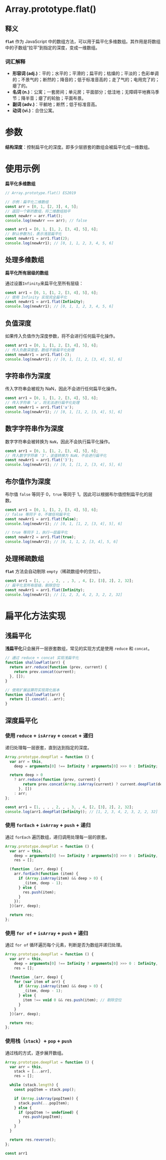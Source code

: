 # Array.prototype.flat()

## 释义

**`flat`** 作为 JavaScript 中的数组方法，可以用于扁平化多维数组。其作用是将数组中的子数组“拉平”到指定的深度，变成一维数组。

### 词汇解释

- **形容词 (adj.)**：平的；水平的；平滑的；扁平的；枯燥的；平淡的；色彩单调的；不景气的；断然的；降音的；低于标准音高的；走了气的；电用完了的；瘪了的。
- **名词 (n.)**：公寓；一套房间；单元房；平面部分；低洼地；无障碍平地赛马季节；降半音；瘪了的轮胎；平面布景。
- **副词 (adv.)**：平躺地；断然；低于标准音高。
- **动词 (vi.)**：合住公寓。

# 参数

**结构深度**：控制扁平化的深度。即多少层嵌套的数组会被扁平化成一维数组。

# 使用示例

**扁平化多维数组**

```javascript
// Array.prototype.flat() ES2019

// 示例：扁平化二维数组
const arr = [0, 1, [2, 3], 4, 5];
// 返回一个新的数组，将二维数组拍平
const newArr = arr.flat();
console.log(newArr === arr); // false

const arr1 = [0, 1, [1, 2, [3, 4], 5], 6];
// 默认参数为1，表示浅层扁平化
const newArr1 = arr1.flat(2);
console.log(newArr1); // [0, 1, 1, 2, 3, 4, 5, 6]
```

## 处理多维数组

**扁平化所有层级的数组**

通过设置`Infinity`来扁平化至所有层级：

```javascript
const arr1 = [0, 1, [1, 2, [3, 4], 5], 6];
// 使用 Infinity 实现完全扁平化
const newArr1 = arr1.flat(Infinity);
console.log(newArr1); // [0, 1, 1, 2, 3, 4, 5, 6]
```

## 负值深度

如果传入负值作为深度参数，将不会进行任何扁平化操作。

```javascript
const arr1 = [0, 1, [1, 2, [3, 4], 5], 6];
// 传入负数深度值，数组不做扁平化处理
const newArr1 = arr1.flat(-2);
console.log(newArr1); // [0, 1, [1, 2, [3, 4], 5], 6]
```

## 字符串作为深度

传入字符串会被视为 NaN，因此不会进行任何扁平化操作。

```javascript
const arr1 = [0, 1, [1, 2, [3, 4], 5], 6];
// 传入字符串 'a'，将无法进行扁平化处理
const newArr1 = arr1.flat('a');
console.log(newArr1); // [0, 1, [1, 2, [3, 4], 5], 6]
```

## 数字字符串作为深度

数字字符串会被转换为 `NaN`，因此不会执行扁平化操作。

```javascript
const arr1 = [0, 1, [1, 2, [3, 4], 5], 6];
// 传入数字字符串 '3'，该值转换为 NaN，不会进行扁平化
const newArr1 = arr1.flat('3');
console.log(newArr1); // [0, 1, [1, 2, [3, 4], 5], 6]
```

## 布尔值作为深度

布尔值 `false` 等同于 0，`true` 等同于 1。因此可以根据布尔值控制扁平化的层数。

```javascript
const arr1 = [0, 1, [1, 2, [3, 4], 5], 6];
// false 等同于 0，不做任何扁平化
const newArr1 = arr1.flat(false);
console.log(newArr1); // [0, 1, [1, 2, [3, 4], 5], 6]

// true 等同于 1，执行一层扁平化
const newArr2 = arr1.flat(true);
console.log(newArr2); // [0, 1, 1, 2, [3, 4], 5, 6]
```

## 处理稀疏数组

**`flat`** 方法会自动剔除 `empty`（稀疏数组中的空位）。

```javascript
const arr1 = [1, , , , 2, , , 3, , 4, [2, [3], 2], 2, 32];
// 扁平化至所有层级，剔除空位
const newArr1 = arr1.flat(Infinity);
console.log(newArr1); // [1, 2, 3, 4, 2, 3, 2, 2, 32]
```

# 扁平化方法实现

## 浅扁平化

**浅扁平化**只会展开一层嵌套数组，常见的实现方式是使用 `reduce` 和 `concat`。

```javascript
// 通过 reduce + concat 实现浅扁平化
function shallowFlat(arr) {
  return arr.reduce(function (prev, current) {
    return prev.concat(current);
  }, []);
}

// 使用扩展运算符实现简化版本
function shallowFlat(arr) {
  return [].concat(...arr);
}
```

## 深度扁平化

### 使用 `reduce` + `isArray` + `concat` + 递归

递归处理每一层嵌套，直到达到指定的深度。

```javascript
Array.prototype.deepFlat = function () {
  var arr = this,
    deep = arguments[0] !== Infinity ? arguments[0] >>> 0 : Infinity;

  return deep > 0
    ? arr.reduce(function (prev, current) {
        return prev.concat(Array.isArray(current) ? current.deepFlat(deep - 1) : current);
      }, [])
    : arr;
};

const arr1 = [1, , , , 2, , , 3, , 4, [2, [3], 2], 2, 32];
console.log(arr1.deepFlat(Infinity)); // [1, 2, 3, 4, 2, 3, 2, 2, 32]
```

### 使用 `forEach` + `isArray` + `push` + 递归

通过 `forEach` 遍历数组，递归调用处理每一层的嵌套。

```javascript
Array.prototype.deepFlat = function () {
  var arr = this,
    deep = arguments[0] !== Infinity ? arguments[0] >>> 0 : Infinity,
    res = [];

  (function _(arr, deep) {
    arr.forEach(function (item) {
      if (Array.isArray(item) && deep > 0) {
        _(item, deep - 1);
      } else {
        res.push(item);
      }
    });
  })(arr, deep);

  return res;
};
```

### 使用 `for of` + `isArray` + `push` + 递归

通过 `for of` 循环遍历每个元素，判断是否为数组并递归处理。

```javascript
Array.prototype.deepFlat = function () {
  var arr = this,
    deep = arguments[0] !== Infinity ? arguments[0] >>> 0 : Infinity,
    res = [];

  (function _(arr, deep) {
    for (var item of arr) {
      if (Array.isArray(item) && deep > 0) {
        _(item, deep - 1);
      } else {
        item !== void 0 && res.push(item); // 剔除空位
      }
    }
  })(arr, deep);

  return res;
};
```

### 使用栈（`stack`）+ `pop` + `push`

通过栈的方式，逐步展开数组。

```javascript
Array.prototype.deepFlat = function () {
  var arr = this,
    stack = [...arr],
    res = [];

  while (stack.length) {
    const popItem = stack.pop();

    if (Array.isArray(popItem)) {
      stack.push(...popItem);
    } else {
      if (popItem != undefined) {
        res.push(popItem);
      }
    }
  }

  return res.reverse();
};

const arr1
```
